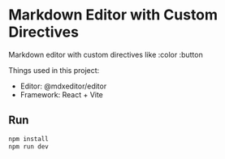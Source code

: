 # Markdown Editor with Custom Directives

Markdown editor with custom directives like :color :button

Things used in this project:
- Editor: @mdxeditor/editor
- Framework: React + Vite

## Run

```bash
npm install
npm run dev
```